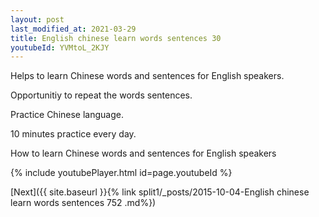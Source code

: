```yaml
---
layout: post
last_modified_at: 2021-03-29
title: English chinese learn words sentences 30 
youtubeId: YVMtoL_2KJY
---
```

 
 
Helps to learn Chinese words and sentences for English speakers.

Opportunitiy to repeat the words sentences. 

Practice Chinese language. 
 
10 minutes practice every day. 
 
How to learn Chinese words and sentences for English speakers 
 
{% include youtubePlayer.html id=page.youtubeId %}
 
 
[Next]({{ site.baseurl }}{% link  split1/_posts/2015-10-04-English chinese learn words sentences 752 .md%})
 
